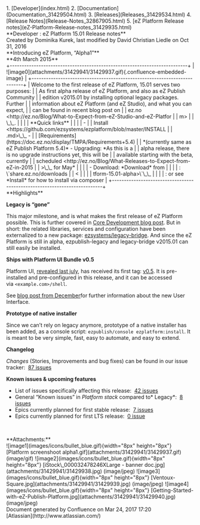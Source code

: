 <div id="page">
<div id="main" class="aui-page-panel">
<div id="main-header">
<div id="breadcrumb-section">
1.  [Developer](index.html)
2.  [Documentation](Documentation_31429504.html)
3.  [Releases](Releases_31429534.html)
4.  [Release Notes](Release-Notes_32867905.html)
5.  [eZ Platform Release notes](eZ-Platform-Release-notes_31429935.html)

</div>
**Developer : eZ Platform 15.01 Release notes**

</div>
<div id="content" class="view">
<div class="page-metadata">
Created by Dominika Kurek, last modified by David Christian Liedle on
Oct 31, 2016

</div>
<div id="main-content" class="wiki-content group">
<div class="sectionColumnWrapper">
<div class="sectionMacro">
<div class="sectionMacroRow">
<div class="columnMacro"
style="width:70%;min-width:70%;max-width:70%;">
**Introducing eZ Platform, “Alpha1”**

</div>
<div class="columnMacro"
style="width:30%;min-width:30%;max-width:30%;">
**4th March 2015**

</div>
</div>
</div>
</div>
<div class="table-wrap">
+--------------------------------------------------------------------------+
| ![image0](attachments/31429941/31429937.gif){.confluence-embedded-image} |
+--------------------------------------------------------------------------+
| Welcome to the first release of eZ Platform, 15.01 serves two purposes:  |
| As first alpha release of eZ Platform, and also as eZ Publish Community  |
| edition v2015.01 by installing optional legacy packages. Further         |
| information about eZ Platform (and eZ Studio), and what you can expect,  |
| can be found in recent blog post on                                      |
| ez.no &lt;http://ez.no/Blog/What-to-Expect-from-eZ-Studio-and-eZ-Platfor |
| m&gt;                                                                    |
| \_\_.                                                                    |
|                                                                          |
| **Quick links**                                                          |
|                                                                          |
| -                                                                        |
| Install &lt;https://github.com/ezsystems/ezplatform/blob/master/INSTALL  |
| .md&gt;\_\_ -                                                            |
| [Requirements](https://doc.ez.no/display/TMPA/Requirements+5.4)          |
| *(currently same as eZ Publish Platform 5.4)* - Upgrading: *As this is a |
| alpha release, there is no upgrade instructions yet, this will be        |
| available starting with the beta, currently                              |
| scheduled &lt;http://ez.no/Blog/What-Releases-to-Expect-from-eZ-in-2015  |
| &gt;\_\_ for May*                                                        |
|                                                                          |
| - Download: *Download* from                                              |
|                                                                          |
| :   \`share.ez.no/downloads                                              |
|     &lt;<http://share.ez.no/downloads/downloads/ez-pla>                  |
|                                                                          |
| tform-15.01-alpha&gt;\`\_\_                                              |
|                                                                          |
| :   or see *Install* for how to install via composer                     |
+--------------------------------------------------------------------------+

</div>
**Highlights**

**Legacy is “gone”**

This major milestone, and is what makes the first release of eZ Platform
possible. This is further covered in [Core Development blog
post](http://share.ez.no/blogs/core-development-team/farewell-ez-publish-legacy-welcome-ez-platform).
But in short: the related libraries, services and configuration have
been externalized to a new
package: [ezsystems/legacy-bridge](https://packagist.org/packages/ezsystems/legacy-bridge).
And since the eZ Platform is still in alpha, ezpublish-legacy and
legacy-bridge v2015.01 can still easily be installed.

**Ships with Platform UI Bundle v0.5**

Platform UI, [revealed last
july](http://share.ez.no/blogs/core-development-team/the-future-ez-publish-platform-backend-ui-is-here),
has received its first tag:
[v0.5](https://github.com/ezsystems/PlatformUIBundle/tree/v0.5.0). It
is pre-installed and pre-configured in this release, and it can be
accessed via `<example.com>/shell`.

See [blog post from
December](http://share.ez.no/blogs/core-development-team/platformui-december-2014-status)for
further information about the new User Interface.

**Prototype of native installer**

Since we can’t rely on legacy anymore, prototype of a native installer
has been added, as a console
script: `ezpublish/console ezplatform:install`. It is meant to be very
simple, fast, easy to automate, and easy to extend.

**Changelog**

*Changes* (Stories, Improvements and bug fixes) can be found in our
issue tracker:  [87
issues](https://jira.ez.no/secure/IssueNavigator.jspa?reset=true&jqlQuery=fixVersion%3D%222015.01%22+AND+project+%3D+EZP+AND+issuetype+in+%28Story%2C+Improvement%2C+Bug%29+order+by+issuetype+&src=confmacro)

**Known issues & upcoming features**

-   List of issues specifically affecting this release:  [42
    issues](https://jira.ez.no/secure/IssueNavigator.jspa?reset=true&jqlQuery=project+%3D+EZP+AND+issuetype+in+%28bug%29+AND+affectedVersion+%3D+2015.01+ORDER+BY+priority++&src=confmacro)
-   General “Known issues” in *Platform stack* compared to\* Legacy\*: 
    [8
    issues](https://jira.ez.no/secure/IssueNavigator.jspa?reset=true&jqlQuery=project+%3D+EZP+AND+affectedVersion+%3D%22Known+Issues+5.x+Stack%22+AND+resolution+%3D+Unresolved+ORDER+BY+priority+&src=confmacro)
-   Epics currently planned for first stable release:  [7
    issues](https://jira.ez.no/secure/IssueNavigator.jspa?reset=true&jqlQuery=project+%3D+EZP+AND+issuetype+%3D+Epic+AND+fixVersion%3DPollux+AND+resolution+%3D+Unresolved+ORDER+BY+priority+&src=confmacro)
-   Epics currently planned for first LTS release:  [0
    issue](https://jira.ez.no/secure/IssueNavigator.jspa?reset=true&jqlQuery=project+%3D+EZP+AND+issuetype+%3D+Epic+AND+fixVersion%3D%22Mauna+Kea%22+AND+resolution+%3D+Unresolved+ORDER+BY+priority++&src=confmacro)

 

</div>
<div class="pageSection group">
<div class="pageSectionHeader">
**Attachments:**

</div>
<div class="greybox" align="left">
![image1](images/icons/bullet_blue.gif){width="8px" height="8px"}
[Platform screenshoot alpha1.gif](attachments/31429941/31429937.gif)
(image/gif) ![image2](images/icons/bullet_blue.gif){width="8px"
height="8px"} [iStock\_000032478246XLarge - banner
doc.jpg](attachments/31429941/31429938.jpg) (image/jpeg)
![image3](images/icons/bullet_blue.gif){width="8px" height="8px"}
[Ventoux-Square.jpg](attachments/31429941/31429939.jpg) (image/jpeg)
![image4](images/icons/bullet_blue.gif){width="8px" height="8px"}
[Getting-Started-with-eZ-Publish-Platform.jpg](attachments/31429941/31429940.jpg)
(image/jpeg)

</div>
</div>
</div>
</div>
<div id="footer" role="contentinfo">
<div class="section footer-body">
Document generated by Confluence on Mar 24, 2017 17:20

<div id="footer-logo">
[Atlassian](http://www.atlassian.com/)

</div>
</div>
</div>
</div>

